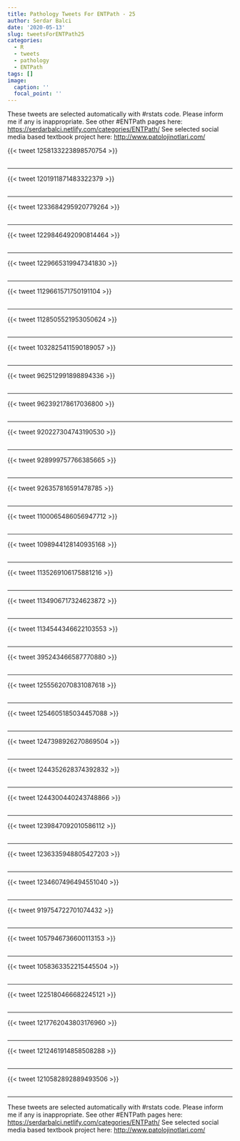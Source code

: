 ```yaml
---
title: Pathology Tweets For ENTPath - 25
author: Serdar Balci
date: '2020-05-13'
slug: tweetsForENTPath25
categories:
  - R
  - tweets
  - pathology
  - ENTPath
tags: []
image:
  caption: ''
  focal_point: ''
---
```



These tweets are selected automatically with #rstats code. Please inform me if any is inappropriate.
See other #ENTPath pages here: https://serdarbalci.netlify.com/categories/ENTPath/ 
See selected social media based textbook project here: http://www.patolojinotlari.com/

{{< tweet 1258133223898570754 >}}
<br>
<br>
<hr>
{{< tweet 1201911871483322379 >}}
<br>
<br>
<hr>
{{< tweet 1233684295920779264 >}}
<br>
<br>
<hr>
{{< tweet 1229846492090814464 >}}
<br>
<br>
<hr>
{{< tweet 1229665319947341830 >}}
<br>
<br>
<hr>
{{< tweet 1129661571750191104 >}}
<br>
<br>
<hr>
{{< tweet 1128505521953050624 >}}
<br>
<br>
<hr>
{{< tweet 1032825411590189057 >}}
<br>
<br>
<hr>
{{< tweet 962512991898894336 >}}
<br>
<br>
<hr>
{{< tweet 962392178617036800 >}}
<br>
<br>
<hr>
{{< tweet 920227304743190530 >}}
<br>
<br>
<hr>
{{< tweet 928999757766385665 >}}
<br>
<br>
<hr>
{{< tweet 926357816591478785 >}}
<br>
<br>
<hr>
{{< tweet 1100065486056947712 >}}
<br>
<br>
<hr>
{{< tweet 1098944128140935168 >}}
<br>
<br>
<hr>
{{< tweet 1135269106175881216 >}}
<br>
<br>
<hr>
{{< tweet 1134906717324623872 >}}
<br>
<br>
<hr>
{{< tweet 1134544346622103553 >}}
<br>
<br>
<hr>
{{< tweet 395243466587770880 >}}
<br>
<br>
<hr>
{{< tweet 1255562070831087618 >}}
<br>
<br>
<hr>
{{< tweet 1254605185034457088 >}}
<br>
<br>
<hr>
{{< tweet 1247398926270869504 >}}
<br>
<br>
<hr>
{{< tweet 1244352628374392832 >}}
<br>
<br>
<hr>
{{< tweet 1244300440243748866 >}}
<br>
<br>
<hr>
{{< tweet 1239847092010586112 >}}
<br>
<br>
<hr>
{{< tweet 1236335948805427203 >}}
<br>
<br>
<hr>
{{< tweet 1234607496494551040 >}}
<br>
<br>
<hr>
{{< tweet 919754722701074432 >}}
<br>
<br>
<hr>
{{< tweet 1057946736600113153 >}}
<br>
<br>
<hr>
{{< tweet 1058363352215445504 >}}
<br>
<br>
<hr>
{{< tweet 1225180466682245121 >}}
<br>
<br>
<hr>
{{< tweet 1217762043803176960 >}}
<br>
<br>
<hr>
{{< tweet 1212461914858508288 >}}
<br>
<br>
<hr>
{{< tweet 1210582892889493506 >}}
<br>
<br>
<hr>


These tweets are selected automatically with #rstats code. Please inform me if any is inappropriate.
See other #ENTPath pages here: https://serdarbalci.netlify.com/categories/ENTPath/ 
See selected social media based textbook project here: http://www.patolojinotlari.com/
